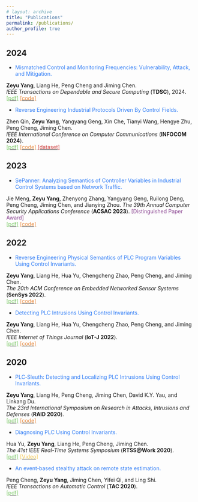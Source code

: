 ```yaml
---
# layout: archive
title: "Publications"
permalink: /publications/
author_profile: true
---
```


## 2024
<!-- 
* <font color="#327ef6">Deception-Resistant Stochastic Manufacturing for Automated Production Lines.</font>
**Zeyu Yang**, Hongyi Pu, Liang He, Chengtao Yao, Jianying Zhou, Peng Cheng, and Jiming Chen.
<br>
<i>The 27rd International Symposium on Research in Attacks, Intrusions and Defenses</i> (**RAID 2024**). 
<br>
[<font color="#7cc868">[pdf]</font>]()
[<font color="#e8873a">[code]</font>]() -->


* <font color="#327ef6">Mismatched Control and Monitoring Frequencies: Vulnerability, Attack, and Mitigation.</font>
<!-- <br> -->
**Zeyu Yang**, Liang He, Peng Cheng and Jiming Chen. 
<br>
<i>IEEE Transactions on Dependable and Secure Computing</i> (**TDSC**), 2024. 
<br>
[<font color="#7cc868">[pdf]</font>](https://ieeexplore.ieee.org/document/10495752)
[<font color="#e8873a">[code]</font>](https://github.com/zeyuid/PLCSage)

<!-- 
* <font color="#327ef6">Real-Time Intrusion Detection Based on Decision Fusion in Industrial Control Systems.</font>
Yawen Xue, Jie Pan, Yangyang Geng, **Zeyu Yang**, Mengxiang Liu, and Ruilong Deng.
<br>
<i>IEEE Transactions on Industrial Cyber-Physical Systems,
</i> 2024. 
<br>
[<font color="#7cc868">[pdf]</font>](https://ieeexplore.ieee.org/document/10540291)
[<font color="#e8873a">[code]</font>](https://github.com/Margaux2022/Cyber-security-dataset-of-EDS)
[<font color="#cf4745">[dataset]</font>](https://github.com/Margaux2022/Cyber-security-dataset-of-EDS)
 -->

* <font color="#327ef6">Reverse Engineering Industrial Protocols Driven By Control Fields.</font> 
<!-- <br> -->
Zhen Qin, **Zeyu Yang**, Yangyang Geng, Xin Che, Tianyi Wang, Hengye Zhu, Peng Cheng, Jiming Chen.
<br>
<i>IEEE International Conference on Computer Communications</i> (**INFOCOM 2024**). 
<br>
[<font color="#7cc868">[pdf]</font>](http://zeyuid.github.io/papers/INFOCOM2024.pdf)
[<font color="#e8873a">[code]</font>](https://github.com/hi-zer/Industrial-protocols-dataset)
[<font color="#cf4745">[dataset]</font>](https://github.com/hi-zer/Industrial-protocols-dataset)




## 2023

* <font color="#327ef6">SePanner: Analyzing Semantics of Controller Variables in Industrial Control Systems based on Network Traffic.</font> 
<!-- <br> -->
Jie Meng, **Zeyu Yang**, Zhenyong Zhang, Yangyang Geng, Ruilong Deng, Peng Cheng, Jiming Chen, and Jianying Zhou. 
<i>The 39th Annual Computer Security Applications Conference</i> (**ACSAC 2023**). <font color="#8b4692">[Distinguished Paper Award]</font>
<br>
[<font color="#7cc868">[pdf]</font>](https://dl.acm.org/doi/10.1145/3627106.3627179)
[<font color="#e8873a">[code]</font>]()


## 2022

* <font color="#327ef6">Reverse Engineering Physical Semantics of PLC Program Variables Using Control Invariants.</font> 
<!-- <br> -->
**Zeyu Yang**, Liang He, Hua Yu, Chengcheng Zhao, Peng Cheng, and Jiming Chen. 
<br>
<i>The 20th ACM Conference on Embedded Networked Sensor Systems</i> (**SenSys 2022**). 
<br>
[<font color="#7cc868">[pdf]</font>](https://dl.acm.org/doi/10.1145/3560905.3568521)
[<font color="#e8873a">[code]</font>](https://github.com/zeyuid/ARES)



* <font color="#327ef6">Detecting PLC Intrusions Using Control Invariants.</font> 
<!-- <br> -->
**Zeyu Yang**, Liang He, Hua Yu, Chengcheng Zhao, Peng Cheng, and Jiming Chen. 
<br>
<i>IEEE Internet of Things Journal</i> (**IoT-J 2022**). 
<br>
[<font color="#7cc868">[pdf]</font>](https://ieeexplore.ieee.org/abstract/document/9749129)
[<font color="#e8873a">[code]</font>]()



## 2020

* <font color="#327ef6">PLC‐Sleuth: Detecting and Localizing PLC Intrusions Using Control Invariants.</font> 
<!-- <br> -->
**Zeyu Yang**, Liang He, Peng Cheng, Jiming Chen, David K.Y. Yau, and Linkang Du. 
<br>
<i>The 23rd International Symposium on Research in Attacks, Intrusions and Defenses</i> (**RAID 2020**). 
<br>
[<font color="#7cc868">[pdf]</font>](https://www.usenix.org/system/files/raid20-yang.pdf)
[<font color="#e8873a">[code]</font>]()


* <font color="#327ef6">Diagnosing PLC Using Control Invariants.</font> 
<!-- <br> -->
Hua Yu, **Zeyu Yang**, Liang He, Peng Cheng, Jiming Chen.
<br>
<i>The 41st IEEE Real-Time Systems Symposium</i> (**RTSS@Work 2020**). 
<br>
[<font color="#7cc868">[pdf]</font>](http://zeyuid.github.io/papers/PLCDiagnosing.pdf)
[<font color="#f6c74e">[Video]</font>](https://www.youtube.com/watch?v=2ZVj5IUiN_k)




* <font color="#327ef6">An event‐based stealthy attack on remote state estimation.</font> 
<!-- <br> -->
Peng Cheng, **Zeyu Yang**, Jiming Chen, Yifei Qi, and Ling Shi.
<br>
<i>IEEE Transactions on Automatic Control</i> (**TAC 2020**). 
<br>
[<font color="#7cc868">[pdf]</font>](https://ieeexplore.ieee.org/abstract/document/8913616)

